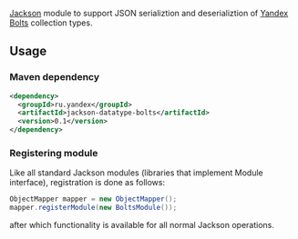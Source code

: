 [Jackson](http://jackson.codehaus.org) module to support JSON serializtion and deserializtion of [Yandex Bolts](https://bitbucket.org/stepancheg/bolts) collection types.

## Usage
### Maven dependency
```xml
<dependency>
  <groupId>ru.yandex</groupId>
  <artifactId>jackson-datatype-bolts</artifactId>
  <version>0.1</version>
</dependency>
```

### Registering module
Like all standard Jackson modules (libraries that implement Module interface), registration is done as follows:

```java
ObjectMapper mapper = new ObjectMapper();
mapper.registerModule(new BoltsModule());
```
after which functionality is available for all normal Jackson operations.
